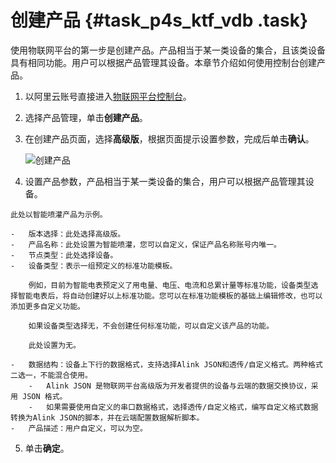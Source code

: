 # 创建产品 {#task_p4s_ktf_vdb .task}

使用物联网平台的第一步是创建产品。产品相当于某一类设备的集合，且该类设备具有相同功能。用户可以根据产品管理其设备。本章节介绍如何使用控制台创建产品。

1.  以阿里云账号直接进入[物联网平台控制台](http://iot.console.aliyun.com/)。 
2.  选择产品管理，单击**创建产品**。 
3.  在创建产品页面，选择**高级版**，根据页面提示设置参数，完成后单击**确认**。 

    ![](images/1955_zh-CN.png "创建产品")

4.   设置产品参数，产品相当于某一类设备的集合，用户可以根据产品管理其设备。 

    此处以智能喷灌产品为示例。

    -   版本选择：此处选择高级版。
    -   产品名称：此处设置为智能喷灌，您可以自定义，保证产品名称账号内唯一。
    -   节点类型：此处选择设备。
    -   设备类型：表示一组预定义的标准功能模板。

        例如，目前为智能电表预定义了用电量、电压、电流和总累计量等标准功能，设备类型选择智能电表后，将自动创建好以上标准功能。您可以在标准功能模板的基础上编辑修改，也可以添加更多自定义功能。

        如果设备类型选择无，不会创建任何标准功能，可以自定义该产品的功能。

        此处设置为无。

    -   数据结构：设备上下行的数据格式，支持选择Alink JSON和透传/自定义格式。两种格式二选一，不能混合使用。
        -   Alink JSON 是物联网平台高级版为开发者提供的设备与云端的数据交换协议，采用 JSON 格式。
        -   如果需要使用自定义的串口数据格式，选择透传/自定义格式，编写自定义格式数据转换为Alink JSON的脚本，并在云端配置数据解析脚本。
    -   产品描述：用户自定义，可以为空。
5.   单击**确定**。 

